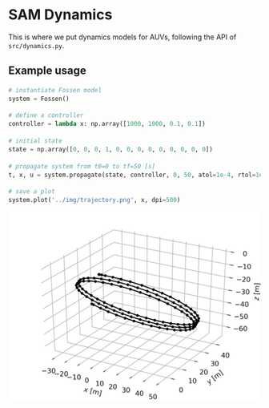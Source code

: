# SAM Dynamics

This is where we put dynamics models for AUVs, following the API of `src/dynamics.py`.

## Example usage

```python
# instantiate Fossen model
system = Fossen()

# define a controller
controller = lambda x: np.array([1000, 1000, 0.1, 0.1])

# initial state
state = np.array([0, 0, 0, 1, 0, 0, 0, 0, 0, 0, 0, 0, 0])

# propagate system from t0=0 to tf=50 [s]
t, x, u = system.propagate(state, controller, 0, 50, atol=1e-4, rtol=1e-4)

# save a plot
system.plot('../img/trajectory.png', x, dpi=500)
```

![](img/trajectory.png)